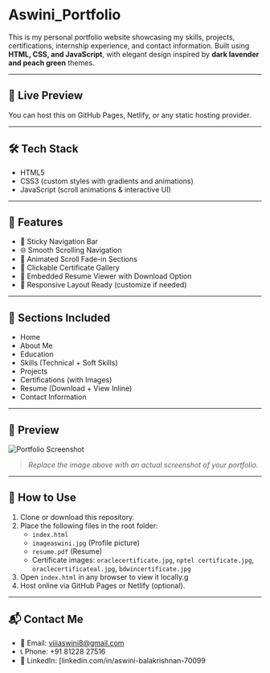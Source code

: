 # Aswini_Portfolio

This is my personal portfolio website showcasing my skills, projects, certifications, internship experience, and contact information. Built using **HTML, CSS, and JavaScript**, with elegant design inspired by **dark lavender and peach green** themes.

---

## 🔗 Live Preview

You can host this on GitHub Pages, Netlify, or any static hosting provider.

---

## 🛠 Tech Stack

- HTML5
- CSS3 (custom styles with gradients and animations)
- JavaScript (scroll animations & interactive UI)

---

## 📁 Features

- 📌 Sticky Navigation Bar  
- 🌐 Smooth Scrolling Navigation  
- 🎨 Animated Scroll Fade-in Sections  
- 📸 Clickable Certificate Gallery  
- 📄 Embedded Resume Viewer with Download Option  
- 📱 Responsive Layout Ready (customize if needed)

---

## 🧾 Sections Included

- Home
- About Me
- Education
- Skills (Technical + Soft Skills)
- Projects
- Certifications (with Images)
- Resume (Download + View Inline)
- Contact Information

---

## 📸 Preview

![Portfolio Screenshot](screenshot.jpg)

> _Replace the image above with an actual screenshot of your portfolio._

---

## 🚀 How to Use

1. Clone or download this repository.
2. Place the following files in the root folder:
   - `index.html`
   - `imageaswini.jpg` (Profile picture)
   - `resume.pdf` (Resume)
   - Certificate images: `oraclecertificate.jpg`, `nptel certificate.jpg`, `oraclecertificateal.jpg`, `bdwincertificate.jpg`
3. Open `index.html` in any browser to view it locally.g
4. Host online via GitHub Pages or Netlify (optional).

---

## 📬 Contact Me

- 📧 Email: [vijiaswini8@gmail.com](mailto:vijiaswini8@gmail.com)  
- 📞 Phone: +91 81228 27516  
- 🔗 LinkedIn: [linkedin.com/in/aswini-balakrishnan-70099
